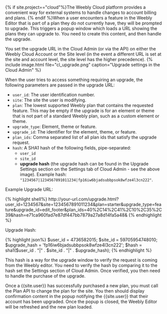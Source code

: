 {% if site.project=="cloud"%}The Weebly Cloud platform provides a convenient way for external systems to handle changes to account billing and plans. {% endif %}When a user encounters a feature in the Weebly Editor that is part of a plan they do not currently have, they will be prompted to upgrade. This triggers a popup window which loads a URL showing the plans they can upgrade to. You need to create this content, and then handle the upgrade.

You set the upgrade URL in the Cloud Admin (or via the API) on either the Weebly Cloud Account or the Site level (in the event a different URL is set at the site and account level, the site level has the higher precedence).
{% include image.html file="cl_upgrade.png" caption="Upgrade settings in the Cloud Admin" %}

​When the user tries to access something requiring an upgrade, the following parameters are passed in the upgrade URL:
* `user_id`: The user identification number.
* `site`: The site the user is modifying.
* `plan`: The lowest supported Weebly plan that contains the requested feature. This may be empty if the upgrade is for an element or theme that is not part of a standard Weebly plan, such as a custom element or theme.
* `upgrade_type`: Element, theme or feature.
* `upgrade_id`: The identifier for the element, theme, or feature.
* `plan_ids`: Comma separated list of all plan ids that satisfy the upgrade request.
* `hash`: A SHA1 hash of the following fields, pipe-separated:
  * `user_id`
  * `site_id`
  * **upgrade hash** (the upgrade hash can be found in the Upgrade Settings section on the Settings tab of Cloud Admin - see the above image).
    Example hash: `"1234567|1234567891011234|fp16iw6bjadsubbpsok8wfze4l3cn222"`.

<p class="codeTitle">Example Upgrade URL:</p>
{% highlight shell%}
http://your-url.com/upgrade.html?user_id=1234567&site=1234567891011234&plan=starter&upgrade_type=feature&upgrade_id=edit_footer&plan_ids=40%2C14%2C41%2C10%2C35%2C39&hash=e71ca960fad7e87df447bb7879a27a8d14fa5a48&
{% endhighlight %}

<p class="codeTitle">Upgrade Hash:</p>
{% highlight json%}
$user_id = 4736582015;
$site_id = 59705954748010;
$upgrade_hash = 'fp16iw6bjadsubbpsok8wfze4l3cn222';
$hash = sha1($user_id . "|" . $site_id . "|" . $upgrade_hash);
{% endhighlight %}

This hash is a way for the upgrade window to verify the request is coming from the Weebly editor. You need to verify the hash by comparing it to the hash set the Settings section of Cloud Admin. Once verified, you then need to handle the purchase of the upgrade.

Once a {{site.user}} has successfully purchased a new plan, you must call the Plan API to change the plan for the site. You then should display confirmation content in the popup notifying the {{site.user}} that their account has been upgraded. Once the popup is closed, the Weebly Editor will be refreshed and the new plan loaded.